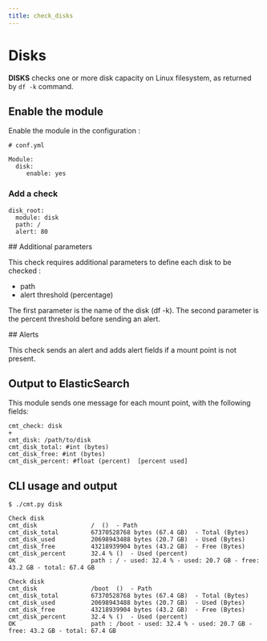 ```yaml
---
title: check_disks
---
```


# Disks

**DISKS** checks one or more disk capacity on Linux filesystem, as returned by `df -k` command.


## Enable the module

Enable the module in the configuration :

    # conf.yml

	Module:
  	  disk:
  	     enable: yes

### Add a check

    disk_root:
      module: disk
      path: /
      alert: 80


## Additional parameters

This check requires additional parameters to define each disk to be checked :

* path
* alert threshold (percentage)

The first parameter is the name of the disk (df -k).
The second parameter is the percent threshold before sending an alert.

## Alerts

This check sends an alert and adds alert fields if a mount point is not present.


## Output to ElasticSearch

This module sends one message for each mount point, with the following fields:

	cmt_check: disk
	+
	cmt_disk: /path/to/disk
	cmt_disk_total: #int (bytes)
	cmt_disk_free: #int (bytes)
	cmt_disk_percent: #float (percent)  [percent used]

## CLI usage and output

	$ ./cmt.py disk

	Check disk
	cmt_disk               /  ()  - Path
	cmt_disk_total         67370528768 bytes (67.4 GB)  - Total (Bytes)
	cmt_disk_used          20698943488 bytes (20.7 GB)  - Used (Bytes)
	cmt_disk_free          43218939904 bytes (43.2 GB)  - Free (Bytes)
	cmt_disk_percent       32.4 % ()  - Used (percent)
	OK                     path : / - used: 32.4 % - used: 20.7 GB - free: 43.2 GB - total: 67.4 GB

	Check disk
	cmt_disk               /boot  ()  - Path
	cmt_disk_total         67370528768 bytes (67.4 GB)  - Total (Bytes)
	cmt_disk_used          20698943488 bytes (20.7 GB)  - Used (Bytes)
	cmt_disk_free          43218939904 bytes (43.2 GB)  - Free (Bytes)
	cmt_disk_percent       32.4 % ()  - Used (percent)
	OK                     path : /boot - used: 32.4 % - used: 20.7 GB - free: 43.2 GB - total: 67.4 GB



